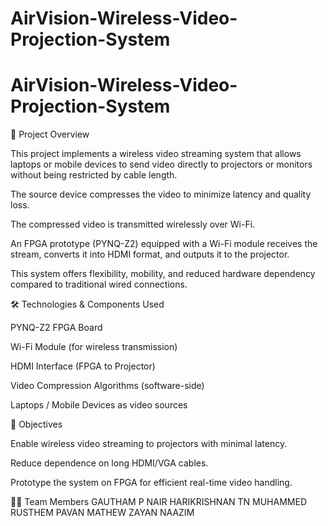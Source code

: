 # AirVision-Wireless-Video-Projection-System
# AirVision-Wireless-Video-Projection-System
📌 Project Overview

This project implements a wireless video streaming system that allows laptops or mobile devices to send video directly to projectors or monitors without being restricted by cable length.

The source device compresses the video to minimize latency and quality loss.

The compressed video is transmitted wirelessly over Wi-Fi.

An FPGA prototype (PYNQ-Z2) equipped with a Wi-Fi module receives the stream, converts it into HDMI format, and outputs it to the projector.

This system offers flexibility, mobility, and reduced hardware dependency compared to traditional wired connections.

🛠️ Technologies & Components Used

PYNQ-Z2 FPGA Board

Wi-Fi Module (for wireless transmission)

HDMI Interface (FPGA to Projector)

Video Compression Algorithms (software-side)

Laptops / Mobile Devices as video sources

🎯 Objectives

Enable wireless video streaming to projectors with minimal latency.

Reduce dependence on long HDMI/VGA cables.

Prototype the system on FPGA for efficient real-time video handling.

👨‍💻 Team Members
GAUTHAM P NAIR 
HARIKRISHNAN TN 
MUHAMMED RUSTHEM
PAVAN MATHEW
ZAYAN NAAZIM            
